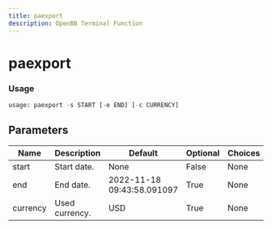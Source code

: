 ```yaml
---
title: paexport
description: OpenBB Terminal Function
---
```


# paexport



### Usage 
```python
usage: paexport -s START [-e END] [-c CURRENCY]
```

## Parameters

| Name | Description | Default | Optional | Choices |
| ---- | ----------- | ------- | -------- | ------- |
| start | Start date. | None | False | None |
| end | End date. | 2022-11-18 09:43:58.091097 | True | None |
| currency | Used currency. | USD | True | None |


